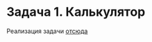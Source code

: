 # Задача 1. Калькулятор
Реализация задачи [отсюда](https://github.com/netology-code/jd-homeworks/tree/master/lambda/task1)
